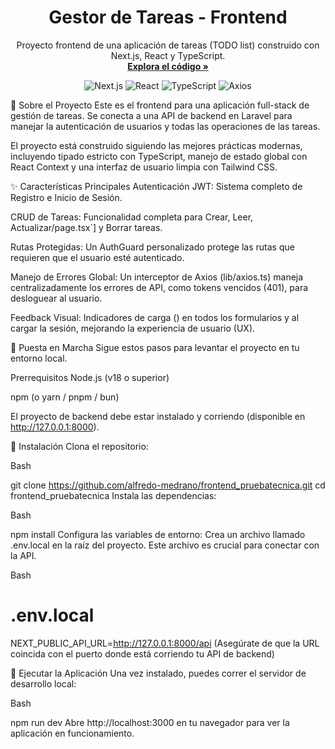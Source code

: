 <h1 align="center">Gestor de Tareas - Frontend</h1>

<p align="center"> Proyecto frontend de una aplicación de tareas (TODO list) construido con Next.js, React y TypeScript. <br /> <strong><a href="https://github.com/alfredo-medrano/frontend_pruebatecnica">Explora el código »</a></strong> </p>

<p align="center"> <img src="https://img.shields.io/badge/Next.js-000000?style=for-the-badge&logo=nextdotjs&logoColor=white" alt="Next.js"> <img src="https://img.shields.io/badge/React-20232A?style=for-the-badge&logo=react&logoColor=61DAFB" alt="React"> <img src="https://img.shields.io/badge/TypeScript-3178C6?style=for-the-badge&logo=typescript&logoColor=white" alt="TypeScript"> <img src="https://img.shields.io/badge/Axios-5A29E4?style=for-the-badge&logo=axios&logoColor=white" alt="Axios"> </p>

📝 Sobre el Proyecto
Este es el frontend para una aplicación full-stack de gestión de tareas. Se conecta a una API de backend en Laravel para manejar la autenticación de usuarios y todas las operaciones de las tareas.

El proyecto está construido siguiendo las mejores prácticas modernas, incluyendo tipado estricto con TypeScript, manejo de estado global con React Context y una interfaz de usuario limpia con Tailwind CSS.

✨ Características Principales
Autenticación JWT: Sistema completo de Registro e Inicio de Sesión.

CRUD de Tareas: Funcionalidad completa para Crear, Leer, Actualizar/page.tsx`] y Borrar tareas.

Rutas Protegidas: Un AuthGuard personalizado protege las rutas que requieren que el usuario esté autenticado.

Manejo de Errores Global: Un interceptor de Axios (lib/axios.ts) maneja centralizadamente los errores de API, como tokens vencidos (401), para desloguear al usuario.

Feedback Visual: Indicadores de carga (<Loader2 />) en todos los formularios y al cargar la sesión, mejorando la experiencia de usuario (UX).

🚀 Puesta en Marcha
Sigue estos pasos para levantar el proyecto en tu entorno local.

Prerrequisitos
Node.js (v18 o superior)

npm (o yarn / pnpm / bun)

El proyecto de backend debe estar instalado y corriendo (disponible en http://127.0.0.1:8000).

🔧 Instalación
Clona el repositorio:

Bash

git clone https://github.com/alfredo-medrano/frontend_pruebatecnica.git
cd frontend_pruebatecnica
Instala las dependencias:

Bash

npm install
Configura las variables de entorno: Crea un archivo llamado .env.local en la raíz del proyecto. Este archivo es crucial para conectar con la API.

Bash

# .env.local
NEXT_PUBLIC_API_URL=http://127.0.0.1:8000/api
(Asegúrate de que la URL coincida con el puerto donde está corriendo tu API de backend)

🏃 Ejecutar la Aplicación
Una vez instalado, puedes correr el servidor de desarrollo local:

Bash

npm run dev
Abre http://localhost:3000 en tu navegador para ver la aplicación en funcionamiento.

